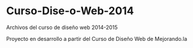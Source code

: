 Curso-Dise-o-Web-2014
=====================

Archivos del curso de diseño web 2014-2015

Proyecto en desarrollo a partir del Curso de Diseño Web de Mejorando.la


